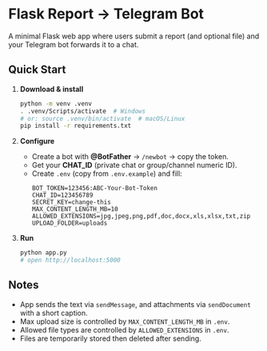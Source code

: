 # Flask Report → Telegram Bot

A minimal Flask web app where users submit a report (and optional file) and your Telegram bot forwards it to a chat.

## Quick Start

1. **Download & install**
   ```bash
   python -m venv .venv
   . .venv/Scripts/activate  # Windows
   # or: source .venv/bin/activate  # macOS/Linux
   pip install -r requirements.txt
   ```

2. **Configure**
   - Create a bot with **@BotFather** → `/newbot` → copy the token.
   - Get your **CHAT_ID** (private chat or group/channel numeric ID).
   - Create `.env` (copy from `.env.example`) and fill:
     ```env
     BOT_TOKEN=123456:ABC-Your-Bot-Token
     CHAT_ID=123456789
     SECRET_KEY=change-this
     MAX_CONTENT_LENGTH_MB=10
     ALLOWED_EXTENSIONS=jpg,jpeg,png,pdf,doc,docx,xls,xlsx,txt,zip
     UPLOAD_FOLDER=uploads
     ```

3. **Run**
   ```bash
   python app.py
   # open http://localhost:5000
   ```

## Notes
- App sends the text via `sendMessage`, and attachments via `sendDocument` with a short caption.
- Max upload size is controlled by `MAX_CONTENT_LENGTH_MB` in `.env`.
- Allowed file types are controlled by `ALLOWED_EXTENSIONS` in `.env`.
- Files are temporarily stored then deleted after sending.
